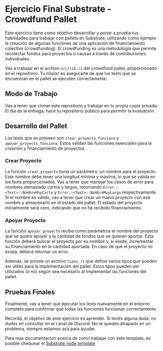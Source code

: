 # Ejercicio Final Substrate - Crowdfund Pallet

Este ejercicio tiene como objetivo desarrollar y poner a prueba tus habilidades para trabajar con pallets en Substrate, utilizando como ejemplo la creación de algunas funciones de una aplicación de financiamiento colectivo (crowdfunding). El crowdfunding es una metodología que permite recolectar fondos para proyectos o causas a través de contribuciones individuales.

Vas a trabajar en el archivo `src/lib.rs` del crowdfund pallet, proporcionado en el repositorio. Tu misión es asegurarte de que los tests que se encuentran en el pallet se ejecuten correctamente.

## Modo de Trabajo

Vas a tener que clonar este repositorio y trabajar en tu propia copia privada. El dia de la entrega, hacé tu repositorio público para permitir la evaluación.

## Desarrollo del Pallet

Los tests que se proveen son `crear_proyecto_funciona` y `apoyar_proyecto_funciona`. Estos validan las funciones esenciales para la creación y financiamiento de proyectos.

### Crear Proyecto

La función `crear_proyecto` toma un parámetro: un nombre para el proyecto. Este nombre debe tener una longitud mínima y máxima, lo que se valida en los tests proporcionados. Vas a tener que manejar los casos de error para nombres demasiado cortos y largos, retornando `Error::<Test>::NombreMuyCorto` y `Error::<Test>::NombreMuyLargo` respectivamente. Si el nombre es válido, vas a tener que crear un nuevo proyecto con ese nombre y almacenarlo en el estado del pallet. El estado del proyecto inicialmente será cero, indicando que no ha recibido financiamiento.

### Apoyar Proyecto

La función `apoyar_proyecto` recibe como parámetros el nombre del proyecto que se quiere apoyar y la cantidad de fondos que se quieren aportar. Esta función deberá buscar el proyecto por su nombre y, si existe, incrementar su financiamiento en la cantidad aportada. En caso de que el proyecto no exista, deberá retornar un error.

Además, se provee un archivo `tipos.rs` que define varios tipos que pueden ser útiles para la implementación del pallet. Estos tipos pueden ser utilizados (o no) según sea necesario al implementar las funciones del pallet.

## Pruebas Finales

Finalmente, vas a tener que ejecutar los tests nuevamente en el entorno completo para confirmar que todas las funciones funcionan correctamente.

Recordá, el objetivo de este ejercicio es aprender. Si tenés alguna duda, no dudes en consultar en el canal de Discord. No te quedes atrapado en un problema, siempre estamos acá para ayudar.

Para mas documentacion acerca de como trabajar con este template, es posible chequear el [Substrate node template](https://github.com/substrate-developer-hub/substrate-node-template)

  
